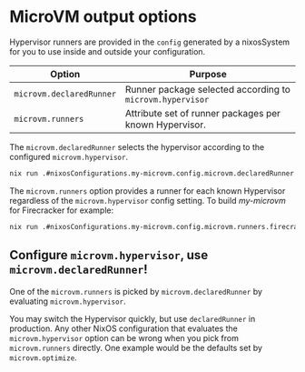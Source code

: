 # MicroVM output options

Hypervisor runners are provided in the `config` generated by a
nixosSystem for you to use inside and outside your configuration.

| Option                   | Purpose                                                   |
|--------------------------|-----------------------------------------------------------|
| `microvm.declaredRunner` | Runner package selected according to `microvm.hypervisor` |
| `microvm.runners`        | Attribute set of runner packages per known Hypervisor.    |

The `microvm.declaredRunner` selects the hypervisor according to the
configured `microvm.hypervisor`.

```bash
nix run .#nixosConfigurations.my-microvm.config.microvm.declaredRunner
```

The `microvm.runners` option provides a runner for each known
Hypervisor regardless of the `microvm.hypervisor` config setting. To
build *my-microvm* for Firecracker for example:

```bash
nix run .#nixosConfigurations.my-microvm.config.microvm.runners.firecracker
```

## Configure `microvm.hypervisor`, use `microvm.declaredRunner`!

One of the `microvm.runners` is picked by `microvm.declaredRunner` by
evaluating `microvm.hypervisor`.

You may switch the Hypervisor quickly, but use `declaredRunner` in
production. Any other NixOS configuration that evaluates the
`microvm.hypervisor` option can be wrong when you pick from
`microvm.runners` directly. One example would be the defaults set by
`microvm.optimize`.
